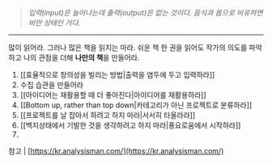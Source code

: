 > *입력(input)은 늘어나는데 출력(output)은 없는 것이다. 음식과 몸으로 비유하면 비만 상태인 거다.*

---

많이 읽어라. 그러나 많은 책을 읽지는 마라.
쉬운 책 한 권을 읽어도 작가의 의도를 파악하고 나의 관점을 더해 **나만의 책**을 만들어라.

1. [[효율적으로 창의성을 빌리는 방법|출력을 염두에 두고 입력하라]]
2. 수집 습관을 만들어라
3. [[아이디어는 재활용할 때 더 좋아진다|아이디어를 재활용하라]]
4. [[Bottom up, rather than top down|카테고리가 아닌 프로젝트로 분류하라]]
5. [[프로젝트를 날 잡아서 하려고 하지 마라|서서히 타올라라]]
6. [[백지상태에서 기발한 것을 생각하려고 하지 마라|풍요로움에서 시작하라]]
7. 

참고 |
[https://kr.analysisman.com/](https://kr.analysisman.com/)